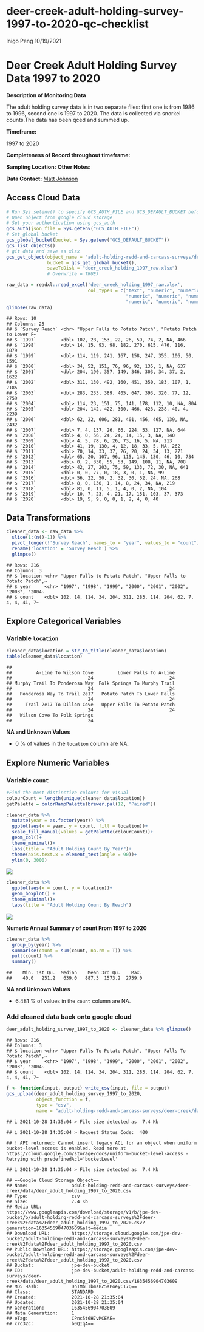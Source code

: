 deer-creek-adult-holding-survey-1997-to-2020-qc-checklist
================
Inigo Peng
10/19/2021

# Deer Creek Adult Holding Survey Data 1997 to 2020

**Description of Monitoring Data**

The adult holding survey data is in two separate files: first one is
from 1986 to 1996, second one is 1997 to 2020. The data is collected via
snorkel counts.The data has been qced and summed up.

**Timeframe:**

1997 to 2020

**Completeness of Record throughout timeframe:**

**Sampling Location:** **Other Notes:**

**Data Contact:** [Matt Johnson](mailto:Matt.Johnson@wildlife.ca.gov)

## Access Cloud Data

``` r
# Run Sys.setenv() to specify GCS_AUTH_FILE and GCS_DEFAULT_BUCKET before running
# Open object from google cloud storage
# Set your authentication using gcs_auth
gcs_auth(json_file = Sys.getenv("GCS_AUTH_FILE"))
# Set global bucket 
gcs_global_bucket(bucket = Sys.getenv("GCS_DEFAULT_BUCKET"))
gcs_list_objects()
# git data and save as xlsx
gcs_get_object(object_name = "adult-holding-redd-and-carcass-surveys/deer-creek/data-raw/Deer Creek SRCS snorkel survey counts by section 1997-2020.xlsx",
               bucket = gcs_get_global_bucket(),
               saveToDisk = "deer_creek_holding_1997_raw.xlsx")
               # Overwrite = TRUE)
```

``` r
raw_data = readxl::read_excel('deer_creek_holding_1997_raw.xlsx', 
                              col_types = c("text", "numeric", "numeric", "numeric", "numeric", "numeric", "numeric", "numeric", "numeric", "numeric",
                                            "numeric", "numeric", "numeric", "numeric", "numeric", "numeric", "numeric", "numeric", "numeric", "numeric",
                                            "numeric", "numeric", "numeric", "numeric", "numeric"))
glimpse(raw_data)
```

    ## Rows: 10
    ## Columns: 25
    ## $ `Survey Reach` <chr> "Upper Falls to Potato Patch", "Potato Patch to Lower F~
    ## $ `1997`         <dbl> 102, 28, 153, 22, 26, 59, 74, 2, NA, 466
    ## $ `1998`         <dbl> 14, 15, 93, 98, 182, 270, 615, 476, 116, 1879
    ## $ `1999`         <dbl> 114, 119, 241, 167, 158, 247, 355, 106, 50, 1591
    ## $ `2000`         <dbl> 34, 52, 151, 76, 96, 92, 135, 1, NA, 637
    ## $ `2001`         <dbl> 204, 190, 357, 149, 346, 303, 34, 37, 2, 1622
    ## $ `2002`         <dbl> 311, 130, 492, 160, 451, 350, 183, 107, 1, 2185
    ## $ `2003`         <dbl> 283, 233, 389, 405, 647, 393, 320, 77, 12, 2759
    ## $ `2004`         <dbl> 114, 23, 151, 75, 141, 178, 112, 10, NA, 804
    ## $ `2005`         <dbl> 204, 142, 422, 300, 466, 423, 238, 40, 4, 2239
    ## $ `2006`         <dbl> 62, 22, 606, 281, 401, 456, 465, 139, NA, 2432
    ## $ `2007`         <dbl> 7, 4, 137, 26, 66, 224, 53, 127, NA, 644
    ## $ `2008`         <dbl> 4, 0, 56, 24, 24, 14, 15, 3, NA, 140
    ## $ `2009`         <dbl> 4, 5, 78, 6, 26, 73, 16, 5, NA, 213
    ## $ `2010`         <dbl> 41, 19, 130, 4, 12, 18, 33, 5, NA, 262
    ## $ `2011`         <dbl> 70, 14, 33, 37, 26, 20, 24, 34, 13, 271
    ## $ `2012`         <dbl> 65, 20, 107, 96, 115, 145, 130, 46, 10, 734
    ## $ `2013`         <dbl> 0, 2, 330, 55, 53, 149, 108, 11, NA, 708
    ## $ `2014`         <dbl> 42, 27, 203, 75, 59, 133, 72, 30, NA, 641
    ## $ `2015`         <dbl> 0, 0, 77, 0, 18, 3, 0, 1, NA, 99
    ## $ `2016`         <dbl> 56, 22, 50, 2, 32, 30, 52, 24, NA, 268
    ## $ `2017`         <dbl> 8, 0, 130, 1, 14, 8, 24, 34, NA, 219
    ## $ `2018`         <dbl> 81, 0, 11, 5, 1, 4, 0, 2, NA, 104
    ## $ `2019`         <dbl> 10, 7, 23, 4, 21, 17, 151, 103, 37, 373
    ## $ `2020`         <dbl> 19, 5, 9, 0, 0, 1, 2, 4, 0, 40

## Data Transformations

``` r
cleaner_data <- raw_data %>% 
  slice(1:(n()-1)) %>% 
  pivot_longer(!'Survey Reach', names_to = "year", values_to = "count") %>% 
  rename('location' = 'Survey Reach') %>% 
  glimpse()
```

    ## Rows: 216
    ## Columns: 3
    ## $ location <chr> "Upper Falls to Potato Patch", "Upper Falls to Potato Patch",~
    ## $ year     <chr> "1997", "1998", "1999", "2000", "2001", "2002", "2003", "2004~
    ## $ count    <dbl> 102, 14, 114, 34, 204, 311, 283, 114, 204, 62, 7, 4, 4, 41, 7~

## Explore Categorical Variables

### Variable `location`

``` r
cleaner_data$location = str_to_title(cleaner_data$location)
table(cleaner_data$location)
```

    ## 
    ##         A-Line To Wilson Cove         Lower Falls To A-Line 
    ##                            24                            24 
    ## Murphy Trail To Ponderosa Way  Polk Springs To Murphy Trail 
    ##                            24                            24 
    ##   Ponderosa Way To Trail 2e17   Potato Patch To Lower Falls 
    ##                            24                            24 
    ##     Trail 2e17 To Dillon Cove   Upper Falls To Potato Patch 
    ##                            24                            24 
    ##   Wilson Cove To Polk Springs 
    ##                            24

**NA and Unknown Values**

-   0 % of values in the `location` column are NA.

## Explore Numeric Variables

### Variable `count`

``` r
#Find the most distinctive colours for visual
colourCount = length(unique(cleaner_data$location))
getPalette = colorRampPalette(brewer.pal(12, "Paired"))

cleaner_data %>%
  mutate(year = as.factor(year)) %>% 
  ggplot(aes(x = year, y = count, fill = location))+
  scale_fill_manual(values = getPalette(colourCount))+
  geom_col()+
  theme_minimal()+
  labs(title = "Adult Holding Count By Year")+
  theme(axis.text.x = element_text(angle = 90))+
  ylim(0, 3000)
```

![](deer-creek-adult-holding-1997-to-2020-qc-checklist_files/figure-gfm/unnamed-chunk-5-1.png)<!-- -->

``` r
cleaner_data %>% 
  ggplot(aes(x = count, y = location))+
  geom_boxplot() +
  theme_minimal()+
  labs(title = "Adult Holding Count By Reach")
```

![](deer-creek-adult-holding-1997-to-2020-qc-checklist_files/figure-gfm/unnamed-chunk-6-1.png)<!-- -->

**Numeric Annual Summary of count From 1997 to 2020**

``` r
cleaner_data %>%
  group_by(year) %>%
  summarise(count = sum(count, na.rm = T)) %>%
  pull(count) %>%
  summary()
```

    ##    Min. 1st Qu.  Median    Mean 3rd Qu.    Max. 
    ##    40.0   251.2   639.0   887.3  1573.2  2759.0

**NA and Unknown Values**

-   6.481 % of values in the `count` column are NA.

### Add cleaned data back onto google cloud

``` r
deer_adult_holding_survey_1997_to_2020 <- cleaner_data %>% glimpse()
```

    ## Rows: 216
    ## Columns: 3
    ## $ location <chr> "Upper Falls To Potato Patch", "Upper Falls To Potato Patch",~
    ## $ year     <chr> "1997", "1998", "1999", "2000", "2001", "2002", "2003", "2004~
    ## $ count    <dbl> 102, 14, 114, 34, 204, 311, 283, 114, 204, 62, 7, 4, 4, 41, 7~

``` r
f <- function(input, output) write_csv(input, file = output)
gcs_upload(deer_adult_holding_survey_1997_to_2020,
           object_function = f,
           type = "csv",
           name = "adult-holding-redd-and-carcass-surveys/deer-creek/data/deer_adult_holding_1997_to_2020.csv")
```

    ## i 2021-10-28 14:35:04 > File size detected as  7.4 Kb

    ## i 2021-10-28 14:35:04 > Request Status Code:  400

    ## ! API returned: Cannot insert legacy ACL for an object when uniform bucket-level access is enabled. Read more at https://cloud.google.com/storage/docs/uniform-bucket-level-access - Retrying with predefinedAcl='bucketLevel'

    ## i 2021-10-28 14:35:04 > File size detected as  7.4 Kb

    ## ==Google Cloud Storage Object==
    ## Name:                adult-holding-redd-and-carcass-surveys/deer-creek/data/deer_adult_holding_1997_to_2020.csv 
    ## Type:                csv 
    ## Size:                7.4 Kb 
    ## Media URL:           https://www.googleapis.com/download/storage/v1/b/jpe-dev-bucket/o/adult-holding-redd-and-carcass-surveys%2Fdeer-creek%2Fdata%2Fdeer_adult_holding_1997_to_2020.csv?generation=1635456904703609&alt=media 
    ## Download URL:        https://storage.cloud.google.com/jpe-dev-bucket/adult-holding-redd-and-carcass-surveys%2Fdeer-creek%2Fdata%2Fdeer_adult_holding_1997_to_2020.csv 
    ## Public Download URL: https://storage.googleapis.com/jpe-dev-bucket/adult-holding-redd-and-carcass-surveys%2Fdeer-creek%2Fdata%2Fdeer_adult_holding_1997_to_2020.csv 
    ## Bucket:              jpe-dev-bucket 
    ## ID:                  jpe-dev-bucket/adult-holding-redd-and-carcass-surveys/deer-creek/data/deer_adult_holding_1997_to_2020.csv/1635456904703609 
    ## MD5 Hash:            DnTMbLIbmsBZ5KPoeyC17Q== 
    ## Class:               STANDARD 
    ## Created:             2021-10-28 21:35:04 
    ## Updated:             2021-10-28 21:35:04 
    ## Generation:          1635456904703609 
    ## Meta Generation:     1 
    ## eTag:                CPnc5t6H7vMCEAE= 
    ## crc32c:              b0QIqA==
